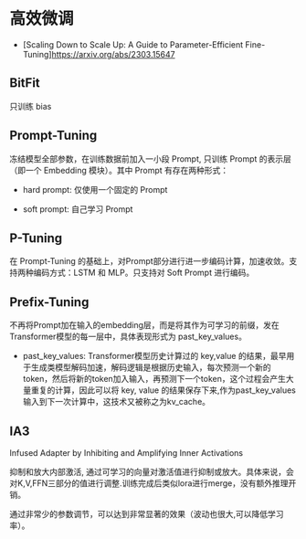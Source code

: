 # 高效微调

- [Scaling Down to Scale Up: A Guide to Parameter-Efficient Fine-Tuning]<https://arxiv.org/abs/2303.15647>

## BitFit

只训练 bias

## Prompt-Tuning

冻结模型全部参数，在训练数据前加入一小段 Prompt, 只训练 Prompt 的表示层（即一个 Embedding 模块）。其中 Prompt 有存在两种形式：

- hard prompt: 仅使用一个固定的 Prompt

- soft prompt: 自己学习 Prompt

## P-Tuning

在 Prompt-Tuning 的基础上，对Prompt部分进行进一步编码计算，加速收敛。支持两种编码方式：LSTM 和 MLP。只支持对 Soft Prompt 进行编码。

## Prefix-Tuning

不再将Prompt加在输入的embedding层，而是将其作为可学习的前缀，发在Transformer模型的每一层中，具体表现形式为 past_key_values。

- past_key_values: Transformer模型历史计算过的 key,value 的结果，最早用于生成类模型解码加速，解码逻辑是根据历史输入，每次预测一个新的token，然后将新的token加入输入，再预测下一个token，这个过程会产生大量重复的计算，因此可以将 key, value 的结果保存下来,作为past_key_values输入到下一次计算中，这技术又被称之为kv_cache。

## IA3

Infused Adapter by Inhibiting and Amplifying Inner Activations

抑制和放大内部激活, 通过可学习的向量对激活值进行抑制或放大。具体来说，会对K,V,FFN三部分的值进行调整.训练完成后类似lora进行merge，没有额外推理开销。

通过非常少的参数调节，可以达到非常显著的效果（波动也很大,可以降低学习率）。
